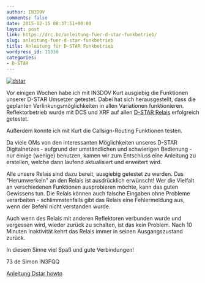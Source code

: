 ```yaml
---
author: IN3DOV
comments: false
date: 2015-12-15 08:37:51+00:00
layout: post
link: https://drc.bz/anleitung-fuer-d-star-funkbetrieb/
slug: anleitung-fuer-d-star-funkbetrieb
title: Anleitung für D-STAR Funkbetrieb
wordpress_id: 11330
categories:
- D-STAR
---
```


[![dstar](https://drc.bz/wp-content/uploads/2015/10/dstar-1024x512.jpg)](https://drc.bz/wp-content/uploads/2015/10/dstar.jpg)




Vor einigen Wochen habe ich mit IN3DOV Kurt ausgiebig die Funktionen unserer D-STAR Umsetzer getestet. Dabei hat sich herausgestellt, dass die geplanten Verlinkungsmöglichkeiten in allen Variationen funktionieren. Reflektorbetrieb wurde mit DCS und XRF auf allen [D-STAR Relais](https://www.google.com/maps/d/viewer?mid=zDwVLCIHnTBM.k303OqYRDwZA) erfolgreich getestet.




Außerdem konnte ich mit Kurt die Callsign-Routing Funktionen testen.




Da viele OMs von den interessanten Möglichkeiten unseres D-STAR Digitalnetzes - aufgrund der umständlichen und schwierigen Bedienung - nur einige (wenige) benutzen, kamen wir zum Entschluss eine Anleitung zu erstellen, welche dann laufend aktualisiert und erweitert wird.




Alle unsere Relais sind dazu bereit, ausgiebig getestet zu werden. Das "Herumwerkeln" an den Relais ist ausdrücklich erwünscht! Wer die Vielfalt an verschiedenen Funktionen ausprobieren möchte, kann das guten Gewissens tun. Die Relais können auch falsche Eingaben ohne Probleme verarbeiten - schlimmstenfalls gibt das Relais eine Fehlermeldung aus, wenn der Befehl nicht verstanden wurde.




Auch wenn des Relais mit anderen Reflektoren verbunden wurde und vergessen wird, wieder zurück zu schalten, ist das kein Problem. Nach 10 Minuten Inaktivität kehrt das Relais immer in seinen Ausgangszustand zurück.




In diesem Sinne viel Spaß und gute Verbindungen!




73 de Simon IN3FQQ




[Anleitung Dstar howto](https://drc.bz/wp-content/uploads/2015/12/Dstar_howto.pdf)
